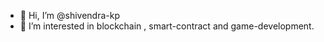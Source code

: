 - 👋 Hi, I’m @shivendra-kp
- 👀 I’m interested in blockchain , smart-contract and game-development. 

<!---
shivendra-kp/shivendra-kp is a ✨ special ✨ repository because its `README.md` (this file) appears on your GitHub profile.
You can click the Preview link to take a look at your changes.
--->
